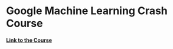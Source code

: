 # Google Machine Learning Crash Course

#### [Link to the Course](https://developers.google.com/machine-learning/crash-course/)
